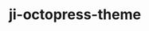 ---
title: ji-octopress-theme
github_link: https://github.com/ivanjovanovic/ji-octopress-theme
demo_preview: http://ivanjovanovic.com/
demo_screenshot: 
description: ''
---
